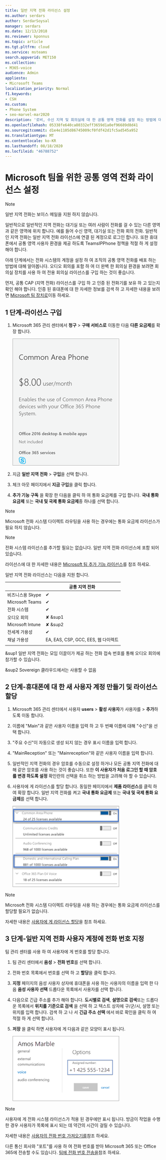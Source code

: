 ```yaml
---
title: 일반 지역 전화 라이선스 설정
ms.author: serdars
author: SerdarSoysal
manager: serdars
ms.date: 12/13/2018
ms.reviewer: kponnus
ms.topic: article
ms.tgt.pltfrm: cloud
ms.service: msteams
search.appverid: MET150
ms.collection:
- M365-voice
audience: Admin
appliesto:
- Microsoft Teams
localization_priority: Normal
f1.keywords:
- CSH
ms.custom:
- Phone System
- seo-marvel-mar2020
description: '로비, 수신 지역 및 회의실에 대 한 공통 영역 전화를 설정 하는 방법에 대해 알아봅니다. '
ms.openlocfilehash: 05338fe640ca80332eff3659d1a0ef96689d8d41
ms.sourcegitcommit: d1e4e1105d86745009cf0fdf42d1fc5ad545a952
ms.translationtype: MT
ms.contentlocale: ko-KR
ms.lasthandoff: 08/18/2020
ms.locfileid: "46788752"
---
```

# <a name="set-up-the-common-area-phone-license-for-microsoft-teams"></a>Microsoft 팀을 위한 공통 영역 전화 라이선스 설정
> [!NOTE]
> 일반 지역 전화는 보이스 메일을 지원 하지 않습니다.

일반적으로 일반적인 지역 전화는 대기실 또는 여러 사람이 전화를 걸 수 있는 다른 영역과 같은 영역에 위치 합니다. 예를 들어 수신 영역, 대기실 또는 전화 회의 전화. 일반적인 지역 전화는 일반 지역 전화 라이선스에 연결 된 계정으로 로그인 합니다. 또한 휴대폰에서 공통 영역 사용자 환경을 제공 하도록 TeamsIPPhone 정책을 적절 하 게 설정 해야 합니다.

아래 단계에서는 전화 시스템의 계정을 설정 하 여 조직의 공통 영역 전화를 배포 하는 방법에 대해 알아봅니다. 오디오 회의를 포함 하 여 더 완벽 한 회의실 환경을 보려면 회의실 장치를 사용 하 여 전용 회의실 라이선스를 구입 하는 것이 좋습니다. 

먼저, 공통 CAP (지역 전화) 라이선스를 구입 하 고 인증 된 전화기를 보유 하 고 있는지 확인 해야 합니다. 인증 된 휴대폰에 대 한 자세한 정보를 검색 하 고 자세한 내용을 보려면 [Microsoft 팀 장치로](https://products.office.com/microsoft-teams/across-devices?ms.url=officecomteamsdevices&rtc=1)이동 하세요. 

## <a name="step-1---buy-the-licenses"></a>1 단계-라이선스 구입

1. Microsoft 365 관리 센터에서 **청구**  >  **구매 서비스로** 이동한 다음 **다른 요금제**를 확장 합니다.

    ![공통 영역 전화 타일을 보여 주는 스크린샷](media/set-up-common-area-phone-image1.png)

2. 지금 **일반 지역 전화**  >  **구입**을 선택 합니다.

3. 체크 아웃 페이지에서 **지금 구입**을 클릭 합니다.

4. **추가 기능 구독** 을 확장 한 다음을 클릭 하 여 통화 요금제를 구입 합니다. **국내 통화 요금제** 또는 **국내 및 국제 통화 요금제**중 하나를 선택 합니다.

> [!NOTE]
> Microsoft 전화 시스템 다이렉트 라우팅을 사용 하는 경우에는 통화 요금제 라이선스가 필요 하지 않습니다.

> [!NOTE]
> 전화 시스템 라이선스를 추가할 필요는 없습니다. 일반 지역 전화 라이선스에 포함 되어 있습니다.

라이선스에 대 한 자세한 내용은 [Microsoft 팀 추가 기능 라이선스](https://docs.microsoft.com/microsoftteams/teams-add-on-licensing/microsoft-teams-add-on-licensing)를 참조 하세요.

일반 지역 전화 라이선스는 다음을 지원 합니다. 


|   |  공통 지역 전화  |
|---------|---------|
|비즈니스용 Skype |   &#x2714; |
|Microsoft Teams |   &#x2714; |
|전화 시스템 |    &#x2714; |
|오디오 회의 |       &#x2718; &sup1  |
|Microsoft Intune |        &#x2718; &sup2 |
|전세계 가용성 |    &#x2714; |
|채널 가용성 |    EA, EAS, CSP, GCC, EES, 웹 다이렉트  |
|      |         |

&sup1 일반 지역 전화는 모임 이끌이가 제공 하는 전화 접속 번호를 통해 오디오 회의에 참가할 수 있습니다.

&sup2 Sovereign 클라우드에서는 사용할 수 없음  



## <a name="step-2---create-a-new-user-account-for-the-phone-and-assign-the-licenses"></a>2 단계-휴대폰에 대 한 새 사용자 계정 만들기 및 라이선스 할당

1. Microsoft 365 관리 센터에서 사용자 **users**  >  **활성 사용자**가 사용자를  >  **추가**하도록 이동 합니다.

2. 이름에 "Main"과 같은 사용자 이름을 입력 하 고 두 번째 이름에 대해 "수신"을 선택 합니다.

3. "주요 수신"이 자동으로 생성 되지 않는 경우 표시 이름을 입력 합니다.

4. "MainReception" 또는 "Mainreception"와 같은 사용자 이름을 입력 합니다.

5. 일반적인 지역 전화의 경우 암호를 수동으로 설정 하거나 모든 공통 지역 전화에 대해 같은 암호를 사용 하는 것이 좋습니다. 또한 **이 사용자가 처음 로그인 할 때 암호를 변경 하도록 설정** 확인란의 선택을 취소 하는 방법을 고려해 야 할 수 있습니다.

6. 사용자에 게 라이선스를 할당 합니다. 동일한 페이지에서 **제품 라이선스**를 클릭 하 여 확장 합니다. 일반 지역 전화를 켜고 **국내 통화 요금제** 또는 **국내 및 국제 통화 요금제**를 선택 합니다. 

    ![라이선스 할당을 보여 주는 스크린샷](media/set-up-common-area-phone-image2.png)

> [!NOTE]
> Microsoft 전화 시스템 다이렉트 라우팅을 사용 하는 경우에는 통화 요금제 라이선스를 할당할 필요가 없습니다.

자세한 내용은 [사용자에 게 라이선스 할당](https://docs.microsoft.com/microsoft-365/admin/manage/assign-licenses-to-users)을 참조 하세요.

## <a name="step-3---assign-a-phone-number-to-the-common-area-phone-user-account"></a>3 단계-일반 지역 전화 사용자 계정에 전화 번호 지정

팀 관리 센터를 사용 하 여 사용자에 게 번호를 할당 합니다.

1. 팀 관리 센터에서 **음성**  >  **전화 번호**를 선택 합니다.

3.    전화 번호 목록에서 번호를 선택 하 고 **할당**을 클릭 합니다.

4. **지정** 페이지의 음성 사용자 상자에 휴대폰을 사용 하는 사용자의 이름을 입력 한 다음 **음성 사용자 선택** 드롭다운 목록에서 사용자를 선택 합니다.

5. 다음으로 긴급 주소를 추가 해야 합니다. **도시별로 검색**, **설명으로 검색**또는 드롭다운 목록에서 **위치를 기준으로 검색** 을 선택 하 고 텍스트 상자에 구/군/시, 설명 또는 위치를 입력 합니다. 검색 하 고 나 서 **긴급 주소 선택** 에서 바로 확인을 클릭 하 여 적절 하 게 선택 합니다.

6. **저장** 을 클릭 하면 사용자에 게 다음과 같은 모양이 표시 됩니다.

   ![라이선스 할당을 보여 주는 스크린샷](media/set-up-common-area-phone-image3.png)

> [!NOTE]
> 사용자에 게 전화 시스템 라이선스가 적용 된 경우에만 표시 됩니다. 방금이 작업을 수행한 경우 사용자가 목록에 표시 되는 데 약간의 시간이 걸릴 수 있습니다.

자세한 내용은 [사용자의 전화 번호 가져오기를](getting-phone-numbers-for-your-users.md)참조 하세요.

다른 통신 회사와 "포트"를 사용 하 여 전화 번호를 받아 Microsoft 365 또는 Office 365에 전송할 수도 있습니다. [팀에 전화 번호 전송을](phone-number-calling-plans/transfer-phone-numbers-to-teams.md)참조 하세요.

